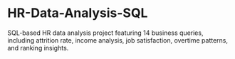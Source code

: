 # HR-Data-Analysis-SQL
SQL-based HR data analysis project featuring 14 business queries, including attrition rate, income analysis, job satisfaction, overtime patterns, and ranking insights.
